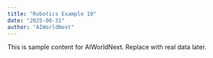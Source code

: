 ```yaml
---
title: "Robotics Example 10"
date: "2025-08-31"
author: "AIWorldNext"
---
```

This is sample content for AIWorldNext. Replace with real data later.
